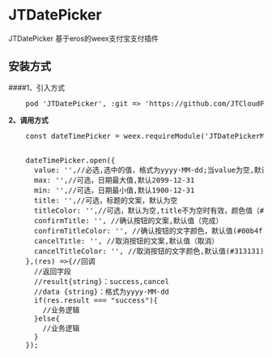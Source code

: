 # JTDatePicker
JTDatePicker 基于eros的weex支付宝支付插件

##  安装方式
####1、引入方式
<pre>
	pod 'JTDatePicker', :git => 'https://github.com/JTCloudPlugin/JTDatePicker.git', :tag => '1.0.1'
</pre>

 
<b>2、调用方式</b>


<pre>
	const dateTimePicker = weex.requireModule('JTDatePickerModule');

  
	dateTimePicker.open({
	  value: '',//必选,选中的值，格式为yyyy-MM-dd;当value为空,默认选中当前时间;当value不为空时,选中value的返回值
	  max: '',//可选，日期最大值,默认2099-12-31
	  min: '',//可选，日期最小值,默认1900-12-31
	  title: '',//可选，标题的文案，默认为空
	  titleColor: '',//可选，默认为空,title不为空时有效，颜色值（#313131）
	  confirmTitle: '', //确认按钮的文案,默认值（完成）
	  confirmTitleColor: '', //确认按钮的文字颜色，默认值(#00b4ff)
	  cancelTitle: '', //取消按钮的文案,默认值（取消）
	  cancelTitleColor: '', //取消按钮的文字颜色,默认值(#313131)
	},(res) =>{//回调
	  //返回字段
	  //result{string}：success,cancel
	  //data {string}：格式为yyyy-MM-dd
	  if(res.result === "success"){
	    //业务逻辑
	  }else{
	    //业务逻辑
	  }
	});

</pre>
 
